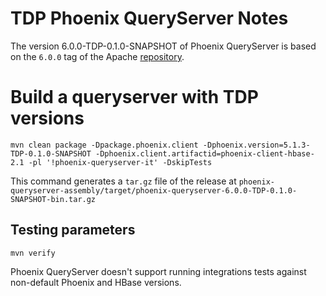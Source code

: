 # TDP Phoenix QueryServer Notes

The version 6.0.0-TDP-0.1.0-SNAPSHOT of Phoenix QueryServer is based on the `6.0.0` tag of the Apache [repository](https://github.com/apache/phoenix-queryserver/tree/6.0.0).


# Build a queryserver with TDP versions

```
mvn clean package -Dpackage.phoenix.client -Dphoenix.version=5.1.3-TDP-0.1.0-SNAPSHOT -Dphoenix.client.artifactid=phoenix-client-hbase-2.1 -pl '!phoenix-queryserver-it' -DskipTests
```


This command generates a `tar.gz` file of the release at `phoenix-queryserver-assembly/target/phoenix-queryserver-6.0.0-TDP-0.1.0-SNAPSHOT-bin.tar.gz`

## Testing parameters

```
mvn verify
```

Phoenix QueryServer doesn't support running integrations tests against non-default Phoenix and HBase versions.
